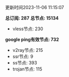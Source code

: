 更新时间2023-11-06 11:15:07

**总订阅: 287**
**总节点: 15134**
- vless节点: 230

**google ping有效节点: 732**
- v2ray节点: 215
- ssr节点: 9
- ss节点: 393
- trojan节点: 115
